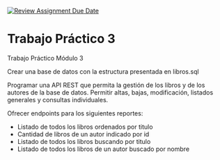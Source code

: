 [![Review Assignment Due Date](https://classroom.github.com/assets/deadline-readme-button-24ddc0f5d75046c5622901739e7c5dd533143b0c8e959d652212380cedb1ea36.svg)](https://classroom.github.com/a/hBxMAhvC)
# Trabajo Práctico 3

Trabajo Práctico Módulo 3


Crear una base de datos con la estructura presentada en libros.sql

Programar una API REST que permita la gestión de los libros y de los autores de la base de datos. Permitir altas, bajas, modificación, listados generales y consultas individuales.

Ofrecer endpoints para los siguientes reportes:

- Listado de todos los libros ordenados por titulo
- Cantidad de libros de un autor indicado por id
- Listado de todos los libros buscando por titulo
- Listado de todos los libros de un autor buscado por nombre
